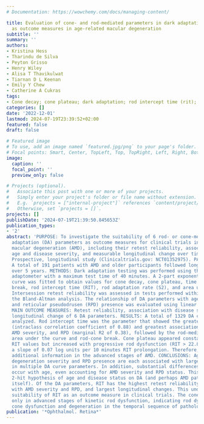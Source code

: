 ```yaml
---
# Documentation: https://wowchemy.com/docs/managing-content/

title: Evaluation of cone- and rod-mediated parameters in dark adaptation testing
  as outcome measures in age-related macular degeneration
subtitle: ''
summary: ''
authors:
- Kristina Hess
- Tharindu de Silva
- Peyton Grisso
- Henry Wiley
- Alisa T Thavikulwat
- Tiarnan D L Keenan
- Emily Y Chew
- Catherine A Cukras
tags:
- Cone decay; cone plateau; dark adaptation; rod intercept time (rit); rod-cone break
categories: []
date: '2022-12-01'
lastmod: 2024-07-19T23:39:52+02:00
featured: false
draft: false

# Featured image
# To use, add an image named `featured.jpg/png` to your page's folder.
# Focal points: Smart, Center, TopLeft, Top, TopRight, Left, Right, BottomLeft, Bottom, BottomRight.
image:
  caption: ''
  focal_point: ''
  preview_only: false

# Projects (optional).
#   Associate this post with one or more of your projects.
#   Simply enter your project's folder or file name without extension.
#   E.g. `projects = ["internal-project"]` references `content/project/deep-learning/index.md`.
#   Otherwise, set `projects = []`.
projects: []
publishDate: '2024-07-19T21:39:50.845653Z'
publication_types:
- '2'
abstract: 'PURPOSE: To investigate the suitability of 6 rod- or cone-mediated dark
  adaptation (DA) parameters as outcome measures for clinical trials in age-related
  macular degeneration (AMD), including their retest reliability, association with
  age and disease severity, and measurable longitudinal change over time. DESIGN:
  Prospective, longitudinal study (Clinicaltrials.gov: NCT01352975). PARTICIPANTS:
  A total of 191 patients with AMD and older participants followed longitudinally
  over 5 years. METHODS: Dark adaptation testing was performed using the AdaptDx dark
  adaptometer with a maximum test time of 40 minutes. A 2-part exponential-linear
  curve was fitted to obtain values for cone decay, cone plateau, time to rod-cone
  break, rod intercept time (RIT), rod adaptation rate (S2), and area under the curve.
  Intersession retest reliability was assessed in tests performed within 2 weeks using
  the Bland-Altman analysis. The relationship of DA parameters with age, AMD severity,
  and reticular pseudodrusen (RPD) presence was evaluated using linear mixed models.
  MAIN OUTCOME MEASURES: Retest reliability, association with disease severity, and
  longitudinal change of 6 DA parameters. RESULTS: A total of 1329 DA curves were
  analyzed. Rod intercept time was the parameter that showed the greatest reliability
  (intraclass correlation coefficient of 0.88) and greatest association with age,
  AMD severity, and RPD (marginal R2 of 0.38), followed by the rod-mediated parameters
  area under the curve and rod-cone break. Cone plateau appeared constant at lower
  RIT values but increased with progressive rod dysfunction (RIT > 22.8 minutes) with
  a slope of 0.07 log units per 10 minutes RIT prolongation. Therefore, it might provide
  additional information in the advanced stages of AMD. CONCLUSIONS: Age-related macular
  degeneration severity and RPD presence are each associated with large differences
  in multiple DA curve parameters. In addition, substantial differences in some parameters
  occur with age, even accounting for AMD severity and RPD status. This supports the
  2-hit hypothesis of age and disease status on DA (and perhaps AMD pathophysiology
  itself). Of the DA parameters, RIT has the highest retest reliability, closest correlation
  with AMD severity and RPD, and largest longitudinal changes. This underscores the
  suitability of RIT as an outcome measure in clinical trials. The cone plateau increases
  only in advanced stages of kinetic rod dysfunction, indicating rod dysfunction preceding
  cone dysfunction and degeneration in the temporal sequence of pathology in AMD.'
publication: '*Ophthalmol. Retina*'
---
```

